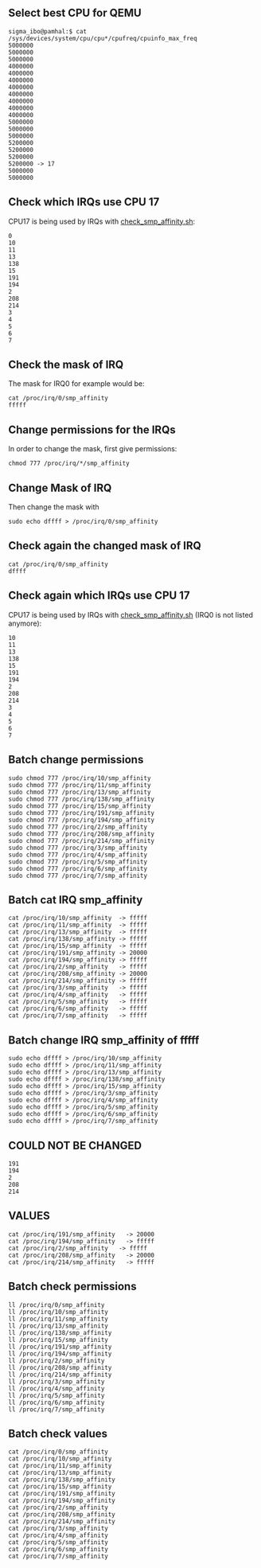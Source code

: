## Select best CPU for QEMU
```
sigma_ibo@pamhal:$ cat /sys/devices/system/cpu/cpu*/cpufreq/cpuinfo_max_freq
5000000
5000000
5000000
4000000
4000000
4000000
4000000
4000000
4000000
4000000
4000000
5000000
5000000
5000000
5200000
5200000
5200000
5200000 -> 17
5000000
5000000
```

## Check which IRQs use CPU 17
CPU17 is being used by IRQs with [check_smp_affinity.sh](check_smp_affinity.sh):
```
0
10
11
13
138
15
191
194
2
208
214
3
4
5
6
7
```

## Check the mask of IRQ
The mask for IRQ0 for example would be: 
```
cat /proc/irq/0/smp_affinity
fffff
```

## Change permissions for the IRQs
In order to change the mask, first give permissions:
```
chmod 777 /proc/irq/*/smp_affinity
```

## Change Mask of IRQ
Then change the mask with 
```
sudo echo dffff > /proc/irq/0/smp_affinity
```

## Check again the changed mask of IRQ
```
cat /proc/irq/0/smp_affinity
dffff
```

## Check again which IRQs use CPU 17
CPU17 is being used by IRQs with [check_smp_affinity.sh](check_smp_affinity.sh) (IRQ0 is not listed anymore): 
```
10
11
13
138
15
191
194
2
208
214
3
4
5
6
7
```



## Batch change permissions
```
sudo chmod 777 /proc/irq/10/smp_affinity
sudo chmod 777 /proc/irq/11/smp_affinity
sudo chmod 777 /proc/irq/13/smp_affinity
sudo chmod 777 /proc/irq/138/smp_affinity
sudo chmod 777 /proc/irq/15/smp_affinity
sudo chmod 777 /proc/irq/191/smp_affinity
sudo chmod 777 /proc/irq/194/smp_affinity
sudo chmod 777 /proc/irq/2/smp_affinity
sudo chmod 777 /proc/irq/208/smp_affinity
sudo chmod 777 /proc/irq/214/smp_affinity
sudo chmod 777 /proc/irq/3/smp_affinity
sudo chmod 777 /proc/irq/4/smp_affinity
sudo chmod 777 /proc/irq/5/smp_affinity
sudo chmod 777 /proc/irq/6/smp_affinity
sudo chmod 777 /proc/irq/7/smp_affinity
```

## Batch cat IRQ smp_affinity
```
cat /proc/irq/10/smp_affinity  -> fffff
cat /proc/irq/11/smp_affinity  -> fffff
cat /proc/irq/13/smp_affinity  -> fffff
cat /proc/irq/138/smp_affinity -> fffff
cat /proc/irq/15/smp_affinity  -> fffff
cat /proc/irq/191/smp_affinity -> 20000
cat /proc/irq/194/smp_affinity -> fffff
cat /proc/irq/2/smp_affinity   -> fffff
cat /proc/irq/208/smp_affinity -> 20000
cat /proc/irq/214/smp_affinity -> fffff
cat /proc/irq/3/smp_affinity   -> fffff
cat /proc/irq/4/smp_affinity   -> fffff
cat /proc/irq/5/smp_affinity   -> fffff
cat /proc/irq/6/smp_affinity   -> fffff
cat /proc/irq/7/smp_affinity   -> fffff
```

## Batch change IRQ smp_affinity of fffff
```
sudo echo dffff > /proc/irq/10/smp_affinity
sudo echo dffff > /proc/irq/11/smp_affinity
sudo echo dffff > /proc/irq/13/smp_affinity
sudo echo dffff > /proc/irq/138/smp_affinity
sudo echo dffff > /proc/irq/15/smp_affinity
sudo echo dffff > /proc/irq/3/smp_affinity
sudo echo dffff > /proc/irq/4/smp_affinity
sudo echo dffff > /proc/irq/5/smp_affinity
sudo echo dffff > /proc/irq/6/smp_affinity
sudo echo dffff > /proc/irq/7/smp_affinity
```

## COULD NOT BE CHANGED
```
191
194
2
208
214
```

## VALUES
```
cat /proc/irq/191/smp_affinity   -> 20000
cat /proc/irq/194/smp_affinity   -> fffff
cat /proc/irq/2/smp_affinity   -> fffff
cat /proc/irq/208/smp_affinity   -> 20000
cat /proc/irq/214/smp_affinity   -> fffff
```

## Batch check permissions
```
ll /proc/irq/0/smp_affinity
ll /proc/irq/10/smp_affinity
ll /proc/irq/11/smp_affinity
ll /proc/irq/13/smp_affinity
ll /proc/irq/138/smp_affinity
ll /proc/irq/15/smp_affinity
ll /proc/irq/191/smp_affinity
ll /proc/irq/194/smp_affinity
ll /proc/irq/2/smp_affinity
ll /proc/irq/208/smp_affinity
ll /proc/irq/214/smp_affinity
ll /proc/irq/3/smp_affinity
ll /proc/irq/4/smp_affinity
ll /proc/irq/5/smp_affinity
ll /proc/irq/6/smp_affinity
ll /proc/irq/7/smp_affinity
```

## Batch check values 
```
cat /proc/irq/0/smp_affinity
cat /proc/irq/10/smp_affinity
cat /proc/irq/11/smp_affinity
cat /proc/irq/13/smp_affinity
cat /proc/irq/138/smp_affinity
cat /proc/irq/15/smp_affinity
cat /proc/irq/191/smp_affinity
cat /proc/irq/194/smp_affinity
cat /proc/irq/2/smp_affinity
cat /proc/irq/208/smp_affinity
cat /proc/irq/214/smp_affinity
cat /proc/irq/3/smp_affinity
cat /proc/irq/4/smp_affinity
cat /proc/irq/5/smp_affinity
cat /proc/irq/6/smp_affinity
cat /proc/irq/7/smp_affinity
```



































